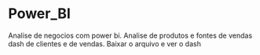 # Power_BI
Analise de negocios com power bi.
Analise de produtos e fontes de vendas dash de clientes e de vendas.
 Baixar o arquivo e ver o dash
